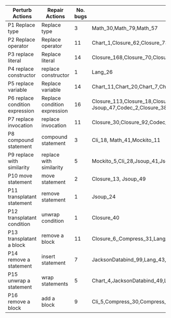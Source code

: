 |Perturb Actions|Repair Actions|No. bugs|Repaired Bugs|
|---|---|---|---|
|P1 Replace type|Replace type|3 |Math_30,Math_79,Math_57|
|P2 Replace operator|Replace operator|11|Chart_1,Closure_62,Closure_73,Compress_19,JacksonCore_25,Math_77,Math_82,Math_85,Time_19,JacksonDatabind_17,JacksonCore_5|
|P3 replace literal|Replace literal|14|Closure_168,Closure_70,Closure_86,Codec_7,Collections_26,JacksonDatabind_46,Math_22,Jsoup_18,Cli_25,Math_80,Mockito_26,Math_104,Cli_8,Codec_3|
|P4 replace constructor|replace constructor|1|Lang_26|
|P5 replace variable|Replace variable|14|Chart_11,Chart_20,Chart_7,Chart_8,Time_4,JacksonDatabind_27,Lang_21,Lang_59,Lang_6,Math_5,Math_72,Math_98,Chart_24,Lang_57|
|P6 replace condition expression|Replace condition expression|16|Closure_113,Closure_18,Closure_57,Mockito_29,Mockito_34, Jsoup_47,Codec_2,Closure_38,Lang_33,Chart_9,Closure_104,Mockito_8,Jsoup_43,Math_46,Math_32,Closure_31|
|P7 replace invocation|replace invocation|11|Closure_30,Closure_92,Codec_17,Lang_4,Math_75,JacksonDatabind_57,JxPath_10,Math_70,Cli_27,Math_49,Jsoup_62|
|P8 compound statement |compound statement|3|Cli_18, Math_41,Mockito_11|
|P9 replace with similarity|replace with similarity|5|Mockito_5,Cli_28,Jsoup_41,Jsoup_85,Csv_11|
|P10 move statement|move statement|2|Closure_13, Jsoup_49|
|P11 transplatant statement|remove statement |1|Jsoup_24|
|P12 transplatant condition|unwrap condition|1|Closure_40|
|P13 transplatant a block|remove a block|11|Closure_6,,Compress_31,Lang_10,JacksonDatabind_76, Closure_11,Closure_126,Math_50,Compress_27,Closure_46|
|P14 remove a statement|insert statement|7|JacksonDatabind_99,Lang_43,Jsoup_55,Cli_17,Lang_51,Compress_4,Lang_8|
|P15 unwrap a statement|wrap statements|5|Chart_4,JacksonDatabind_49,Lang_55,Gson_6,Compress_14|
|P16 remove a block|add a block|9|Cli_5,Compress_30,Compress_33,JacksonCore_19,JacksonDatabind_47,Closure_102,Closure_118,Chart_14,Csv_9|
